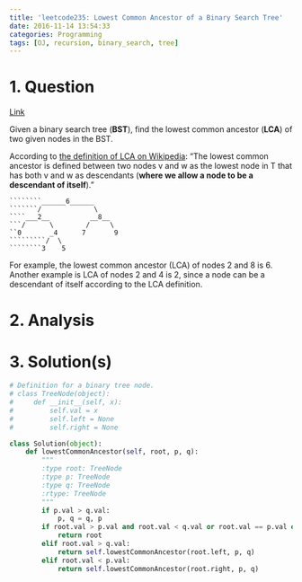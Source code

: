 ```yaml
---
title: 'leetcode235: Lowest Common Ancestor of a Binary Search Tree'
date: 2016-11-14 13:54:33
categories: Programming
tags: [OJ, recursion, binary_search, tree]
---
```

# 1. Question
[Link](https://leetcode.com/problems/lowest-common-ancestor-of-a-binary-search-tree/)

Given a binary search tree (**BST**), find the lowest common ancestor (**LCA**) of two given nodes in the BST.

According to [the definition of LCA on Wikipedia](https://en.wikipedia.org/wiki/Lowest_common_ancestor): “The lowest common ancestor is defined between two nodes v and w as the lowest node in T that has both v and w as descendants (**where we allow a node to be a descendant of itself**).”
```
````````______6______
```````/             \
````___2__          __8__
```/      \        /     \
``0       _4      7       9
`````````/  \
````````3    5
```
For example, the lowest common ancestor (LCA) of nodes 2 and 8 is 6. Another example is LCA of nodes 2 and 4 is 2, since a node can be a descendant of itself according to the LCA definition.

# 2. Analysis
# 3. Solution(s)
```python
# Definition for a binary tree node.
# class TreeNode(object):
#     def __init__(self, x):
#         self.val = x
#         self.left = None
#         self.right = None

class Solution(object):
    def lowestCommonAncestor(self, root, p, q):
        """
        :type root: TreeNode
        :type p: TreeNode
        :type q: TreeNode
        :rtype: TreeNode
        """
        if p.val > q.val:
            p, q = q, p
        if root.val > p.val and root.val < q.val or root.val == p.val or root.val == q.val:
            return root
        elif root.val > q.val:
            return self.lowestCommonAncestor(root.left, p, q)
        elif root.val < p.val:
            return self.lowestCommonAncestor(root.right, p, q)


```
